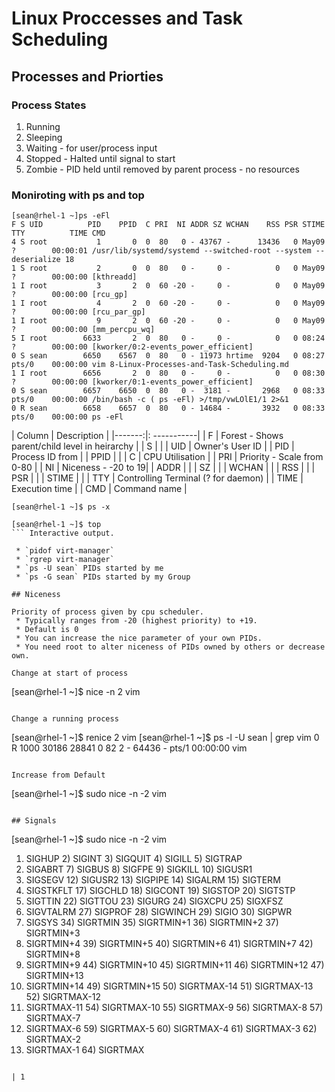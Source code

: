 # Linux Proccesses and Task Scheduling
## Processes and Priorties
### Process States

1. Running
2. Sleeping 
3. Waiting - for user/process input
4. Stopped - Halted until signal to start
5. Zombie - PID held until removed by parent process - no resources

### Moniroting with ps and top
```
[sean@rhel-1 ~]ps -eFl
F S UID          PID    PPID  C PRI  NI ADDR SZ WCHAN    RSS PSR STIME TTY          TIME CMD
4 S root           1       0  0  80   0 - 43767 -      13436   0 May09 ?        00:00:01 /usr/lib/systemd/systemd --switched-root --system --deserialize 18
1 S root           2       0  0  80   0 -     0 -          0   0 May09 ?        00:00:00 [kthreadd]
1 I root           3       2  0  60 -20 -     0 -          0   0 May09 ?        00:00:00 [rcu_gp]
1 I root           4       2  0  60 -20 -     0 -          0   0 May09 ?        00:00:00 [rcu_par_gp]
1 I root           9       2  0  60 -20 -     0 -          0   0 May09 ?        00:00:00 [mm_percpu_wq]
5 I root        6633       2  0  80   0 -     0 -          0   0 08:24 ?        00:00:00 [kworker/0:2-events_power_efficient]
0 S sean        6650    6567  0  80   0 - 11973 hrtime  9204   0 08:27 pts/0    00:00:00 vim 8-Linux-Processes-and-Task-Scheduling.md
1 I root        6656       2  0  80   0 -     0 -          0   0 08:30 ?        00:00:00 [kworker/0:1-events_power_efficient]
0 S sean        6657    6650  0  80   0 -  3181 -       2968   0 08:33 pts/0    00:00:00 /bin/bash -c ( ps -eFl) >/tmp/vwLOlE1/1 2>&1
0 R sean        6658    6657  0  80   0 - 14684 -       3932   0 08:33 pts/0    00:00:00 ps -eFl
```

| Column | Description |
|-------:|: -----------|
|    F     |   Forest - Shows parent/child level in heirarchy |
|    S     |   |
|    UID   | Owner's User ID  |
|    PID   | Process ID from  |
|    PPID  |   |
|    C     | CPU Utilisation  |
|    PRI   |   Priority - Scale from 0-80 |
|    NI    |   Niceness - -20 to 19|
|    ADDR  |   |
|    SZ    |   |
|    WCHAN |   |
|    RSS   |   |
|    PSR   |   |
|    STIME |   |
|    TTY   | Controlling Terminal (? for daemon)  |
|    TIME  | Execution time  |
|    CMD   | Command name  |

```Tree-like output
[sean@rhel-1 ~]$ ps -x
``` 

```
[sean@rhel-1 ~]$ top
``` Interactive output.

 * `pidof virt-manager`
 * `rgrep virt-manager`
 * `ps -U sean` PIDs started by me
 * `ps -G sean` PIDs started by my Group

## Niceness

Priority of process given by cpu scheduler.  
 * Typically ranges from -20 (highest priority) to +19.
 * Default is 0
 * You can increase the nice parameter of your own PIDs.
 * You need root to alter niceness of PIDs owned by others or decrease own.

Change at start of process
```
[sean@rhel-1 ~]$ nice -n 2 vim
```

Change a running process
```
[sean@rhel-1 ~]$ renice 2 vim
[sean@rhel-1 ~]$ ps -l -U sean | grep vim
0 R  1000   30186   28841  0  82   2 - 64436 -      pts/1    00:00:00 vim
```

Increase from Default
```
[sean@rhel-1 ~]$ sudo nice -n -2 vim
```

## Signals

```
[sean@rhel-1 ~]$ sudo nice -n -2 vim

 1) SIGHUP	 2) SIGINT	 3) SIGQUIT	 4) SIGILL	 5) SIGTRAP
 6) SIGABRT	 7) SIGBUS	 8) SIGFPE	 9) SIGKILL	10) SIGUSR1
11) SIGSEGV	12) SIGUSR2	13) SIGPIPE	14) SIGALRM	15) SIGTERM
16) SIGSTKFLT	17) SIGCHLD	18) SIGCONT	19) SIGSTOP	20) SIGTSTP
21) SIGTTIN	22) SIGTTOU	23) SIGURG	24) SIGXCPU	25) SIGXFSZ
26) SIGVTALRM	27) SIGPROF	28) SIGWINCH	29) SIGIO	30) SIGPWR
31) SIGSYS	34) SIGRTMIN	35) SIGRTMIN+1	36) SIGRTMIN+2	37) SIGRTMIN+3
38) SIGRTMIN+4	39) SIGRTMIN+5	40) SIGRTMIN+6	41) SIGRTMIN+7	42) SIGRTMIN+8
43) SIGRTMIN+9	44) SIGRTMIN+10	45) SIGRTMIN+11	46) SIGRTMIN+12	47) SIGRTMIN+13
48) SIGRTMIN+14	49) SIGRTMIN+15	50) SIGRTMAX-14	51) SIGRTMAX-13	52) SIGRTMAX-12
53) SIGRTMAX-11	54) SIGRTMAX-10	55) SIGRTMAX-9	56) SIGRTMAX-8	57) SIGRTMAX-7
58) SIGRTMAX-6	59) SIGRTMAX-5	60) SIGRTMAX-4	61) SIGRTMAX-3	62) SIGRTMAX-2
63) SIGRTMAX-1	64) SIGRTMAX	
```

| 1 
